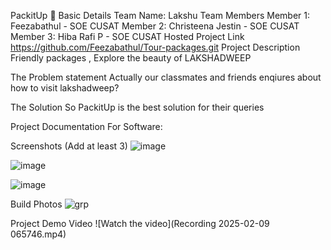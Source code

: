 PackitUp 🎯
Basic Details
Team Name: Lakshu
Team Members
Member 1: Feezabathul - SOE CUSAT
Member 2: Christeena Jestin - SOE CUSAT
Member 3: Hiba Rafi P - SOE CUSAT
Hosted Project Link
https://github.com/Feezabathul/Tour-packages.git
Project Description
Friendly packages , Explore the beauty of LAKSHADWEEP

The Problem statement
Actually our classmates and friends enqiures about how to visit lakshadweep?

The Solution
So PackitUp is the best solution for their queries


Project Documentation
For Software:

Screenshots (Add at least 3)
![image](https://github.com/user-attachments/assets/41bf1e2a-505c-4908-9b5a-1736f658b6ff)


![image](https://github.com/user-attachments/assets/83b8606b-63ef-4304-856d-ac41be2f8729)



![image](https://github.com/user-attachments/assets/4b2204b5-2698-4205-b899-8d35bada040d)


Build Photos
![grp](https://github.com/user-attachments/assets/16a87480-b09f-4f2b-b3fd-d973b76287a4)



Project Demo
Video
![Watch the video](Recording 2025-02-09 065746.mp4)

